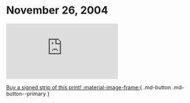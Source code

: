 # November 26, 2004

![](https://www.achewood.com/comic.php?date=11262004)

[Buy a signed strip of this print! :material-image-frame:](https://achewood-holiday-pop-up.myshopify.com/products/strip#11262004){ .md-button .md-button--primary }
